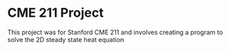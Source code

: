# CME 211 Project

This project was for Stanford CME 211 and involves creating a program to solve the 2D steady state heat equation
